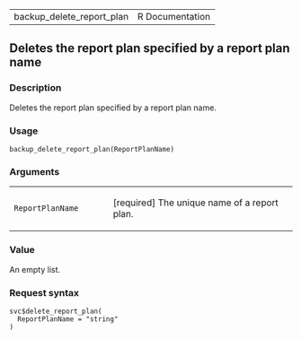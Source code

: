 <table style="width: 100%;">
<tbody>
<tr class="odd">
<td>backup_delete_report_plan</td>
<td style="text-align: right;">R Documentation</td>
</tr>
</tbody>
</table>

## Deletes the report plan specified by a report plan name

### Description

Deletes the report plan specified by a report plan name.

### Usage

    backup_delete_report_plan(ReportPlanName)

### Arguments

<table>
<colgroup>
<col style="width: 35%" />
<col style="width: 65%" />
</colgroup>
<tbody>
<tr class="odd">
<td><code
id="backup_delete_report_plan_:_ReportPlanName">ReportPlanName</code></td>
<td><p>[required] The unique name of a report plan.</p></td>
</tr>
</tbody>
</table>

### Value

An empty list.

### Request syntax

    svc$delete_report_plan(
      ReportPlanName = "string"
    )
